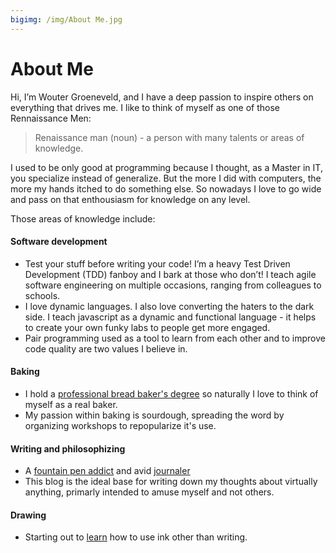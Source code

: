 ```yaml
---
bigimg: /img/About Me.jpg
---
```


# About Me

Hi, I’m Wouter Groeneveld, and I have a deep passion to inspire others on everything that drives me. I like to think of myself as one of those Rennaissance Men:

> Renaissance man (noun) - a person with many talents or areas of knowledge.

I used to be only good at programming because I thought, as a Master in IT, you specialize instead of generalize. But the more I did with computers, the more my hands itched to do something else. So nowadays I love to go wide and pass on that enthousiasm for knowledge on any level.

Those areas of knowledge include:

#### Software development

* Test your stuff before writing your code! I’m a heavy Test Driven Development (TDD) fanboy and I bark at those who don’t! I teach agile software engineering on multiple occasions, ranging from colleagues to schools.
* I love dynamic languages. I also love converting the haters to the dark side. I teach javascript as a dynamic and functional language - it helps to create your own funky labs to people get more engaged.
* Pair programming used as a tool to learn from each other and to improve code quality are two values I believe in.

#### Baking

* I hold a [professional bread baker's degree](/post/learning-to-become-a-baker/) so naturally I love to think of myself as a real baker. 
* My passion within baking is sourdough, spreading the word by organizing workshops to repopularize it's use. 

#### Writing and philosophizing

* A [fountain pen addict](/post/fountain-pens-first-look/) and avid [journaler](/post/journaling-in-practice/)
* This blog is the ideal base for writing down my thoughts about virtually anything, primarly intended to amuse myself and not others.

#### Drawing

* Starting out to [learn](/post/drawing-week-01) how to use ink other than writing. 

